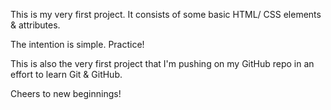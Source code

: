 This is my very first project. It consists of some basic HTML/ CSS elements & attributes.

The intention is simple. Practice!

This is also the very first project that I'm pushing on my GitHub repo in an effort to learn Git & GitHub.

Cheers to new beginnings!
